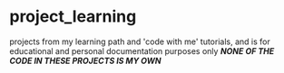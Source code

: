# project_learning
projects from my learning path and 'code with me' tutorials, and is for educational and personal documentation purposes only
***NONE OF THE CODE IN THESE PROJECTS IS MY OWN***

